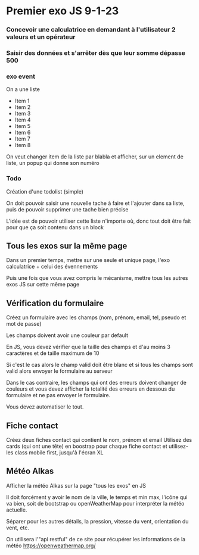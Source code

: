 # Premier exo JS 9-1-23

### Concevoir une calculatrice en demandant à l'utilisateur 2 valeurs et un opérateur

### Saisir des données et s'arrêter dès que leur somme dépasse 500

### exo event
On a une liste 
<ul id="ulListOne">
    <li>Item 1</li>
    <li>Item 2</li>
    <li>Item 3</li>
    <li>Item 4</li>
    <li>Item 5</li>
    <li>Item 6</li>
    <li>Item 7</li>
    <li>Item 8</li>
</ul>

On veut changer item de la liste par blabla et afficher, sur un element de liste, un popup qui donne son numéro 


### Todo
Création d'une todolist (simple)

On doit pouvoir saisir une nouvelle tache à faire et l'ajouter dans sa liste, puis de pouvoir supprimer une tache bien précise

L'idée est de pouvoir utiliser cette liste n'importe où, donc tout doit être fait pour que ça soit contenu dans un block


## Tous les exos sur la même page
Dans un premier temps, mettre sur une seule et unique page, l'exo calculatrice + celui des évennements 

Puis une fois que vous avez compris le mécanisme, mettre tous les autres exos JS sur cette même page

## Vérification du formulaire
Créez un formulaire avec les champs
(nom, prénom, email, tel, pseudo et mot de passe)

Les champs doivent avoir une couleur par default

En JS, vous devez vérifier que la taille des champs et d'au moins 3 caractères et de taille maximum de 10

Si c'est le cas alors le champ valid doit être blanc et si tous les champs sont valid alors envoyer le formulaire au serveur

Dans le cas contraire, les champs qui ont des erreurs doivent changer de couleurs et vous devez afficher la totalité des erreurs en dessous du formulaire et ne pas envoyer le formulaire.

Vous devez automatiser le tout.

## Fiche contact
Créez deux fiches contact qui contient le nom, prénom et email
Utilisez des cards (qui ont une tête) en boostrap pour chaque fiche contact et utilisez-les class mobile first, jusqu'à l'écran XL

## Météo Alkas
Afficher la météo Alkas sur la page "tous les exos" en JS

Il doit forcément y avoir le nom de la ville, le temps et min max, l'icône qui va bien, soit de bootstrap ou openWeatherMap pour interpréter la météo actuelle.

Séparer pour les autres détails, la pression, vitesse du vent, orientation du vent, etc.

On utilisera l'"api restful" de ce site pour récupérer les informations de la météo https://openweathermap.org/



